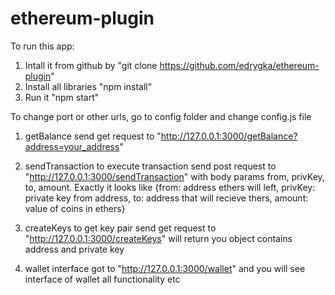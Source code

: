 # ethereum-plugin

To run this app:
 1) Intall it from github by "git clone https://github.com/edrygka/ethereum-plugin"
 2) Install all libraries "npm install"
 3) Run it "npm start"

To change port or other urls, go to config folder and change config.js file

1) getBalance
    send get request to "http://127.0.0.1:3000/getBalance?address=your_address" 

2) sendTransaction
    to execute transaction send post request to "http://127.0.0.1:3000/sendTransaction" with body params from, privKey, to, amount. Exactly it looks like {from: address ethers will left, privKey: private key from address, to: address that will recieve thers, amount: value of coins in ethers}

3) createKeys
    to get key pair send get request to "http://127.0.0.1:3000/createKeys" will return you object contains address and private key

4) wallet interface
    got to "http://127.0.0.1:3000/wallet" and you will see interface of wallet all functionality etc